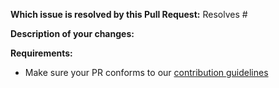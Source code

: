 **Which issue is resolved by this Pull Request:**
Resolves #

**Description of your changes:**


**Requirements:**
- Make sure your PR conforms to our [contribution guidelines](../CONTRIBUTING.md)
